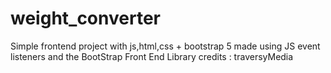 # weight_converter
Simple frontend project with js,html,css + bootstrap 5
made using JS event listeners and the BootStrap Front End Library
credits : traversyMedia 

